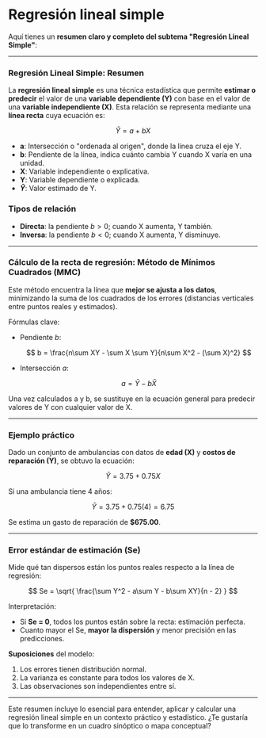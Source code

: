 # Regresión lineal simple
Aquí tienes un **resumen claro y completo del subtema "Regresión Lineal Simple"**:

---

### **Regresión Lineal Simple: Resumen**

La **regresión lineal simple** es una técnica estadística que permite **estimar o predecir** el valor de una **variable dependiente (Y)** con base en el valor de una **variable independiente (X)**. Esta relación se representa mediante una **línea recta** cuya ecuación es:

$$
\hat{Y} = a + bX
$$

* **a**: Intersección o "ordenada al origen", donde la línea cruza el eje Y.
* **b**: Pendiente de la línea, indica cuánto cambia Y cuando X varía en una unidad.
* **X**: Variable independiente o explicativa.
* **Y**: Variable dependiente o explicada.
* **$\hat{Y}$**: Valor estimado de Y.

### **Tipos de relación**

* **Directa**: la pendiente $b > 0$; cuando X aumenta, Y también.
* **Inversa**: la pendiente $b < 0$; cuando X aumenta, Y disminuye.

---

### **Cálculo de la recta de regresión: Método de Mínimos Cuadrados (MMC)**

Este método encuentra la línea que **mejor se ajusta a los datos**, minimizando la suma de los cuadrados de los errores (distancias verticales entre puntos reales y estimados).

Fórmulas clave:

* Pendiente $b$:

  $$
  b = \frac{n\sum XY - \sum X \sum Y}{n\sum X^2 - (\sum X)^2}
  $$
* Intersección $a$:

  $$
  a = \bar{Y} - b\bar{X}
  $$

Una vez calculados a y b, se sustituye en la ecuación general para predecir valores de Y con cualquier valor de X.

---

### **Ejemplo práctico**

Dado un conjunto de ambulancias con datos de **edad (X)** y **costos de reparación (Y)**, se obtuvo la ecuación:

$$
\hat{Y} = 3.75 + 0.75X
$$

Si una ambulancia tiene 4 años:

$$
\hat{Y} = 3.75 + 0.75(4) = 6.75
$$

Se estima un gasto de reparación de **\$675.00**.

---

### **Error estándar de estimación (Se)**

Mide qué tan dispersos están los puntos reales respecto a la línea de regresión:

$$
Se = \sqrt{ \frac{\sum Y^2 - a\sum Y - b\sum XY}{n - 2} }
$$

Interpretación:

* Si **Se = 0**, todos los puntos están sobre la recta: estimación perfecta.
* Cuanto mayor el Se, **mayor la dispersión** y menor precisión en las predicciones.

**Suposiciones** del modelo:

1. Los errores tienen distribución normal.
2. La varianza es constante para todos los valores de X.
3. Las observaciones son independientes entre sí.

---

Este resumen incluye lo esencial para entender, aplicar y calcular una regresión lineal simple en un contexto práctico y estadístico. ¿Te gustaría que lo transforme en un cuadro sinóptico o mapa conceptual?
